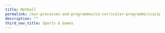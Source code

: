 ```yaml
---
title: Netball
permalink: /our-processes-and-programmes/co-curricular-programme/cca/sports-n-games/netball
description: ""
third_nav_title: Sports & Games
---
```

